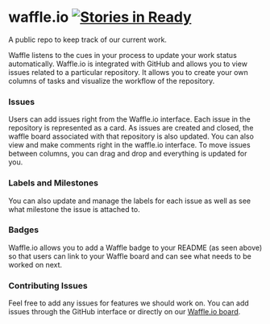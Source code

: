 waffle.io  [![Stories in Ready](https://badge.waffle.io/waffleio/waffle.io.png)](http://waffle.io/waffleio/waffle.io)
=========

A public repo to keep track of our current work.

Waffle listens to the cues in your process to update your work status automatically. Waffle.io is integrated with GitHub and allows you to view issues related to a particular repository. It allows you to create your own columns of tasks and visualize the workflow of the repository. 

### Issues

Users can add issues right from the Waffle.io interface. Each issue in the repository is represented as a card. As issues are created and closed, the waffle board associated with that repository is also updated. You can also view and make comments right in the waffle.io interface. To move issues between columns, you can drag and drop and everything is updated for you.

### Labels and Milestones

You can also update and manage the labels for each issue as well as see what milestone the issue is attached to.

### Badges

Waffle.io allows you to add a Waffle badge to your README (as seen above) so that users can link to your Waffle board and can see what needs to be worked on next.

### Contributing Issues

Feel free to add any issues for features we should work on. You can add issues through the GitHub interface or  directly on our [Waffle.io board](http://waffle.io/waffleio/waffle.io).  
